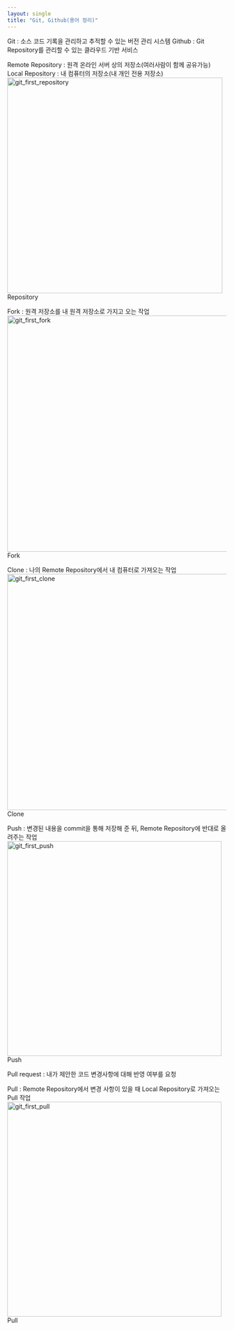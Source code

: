 ```yaml
---
layout: single
title: "Git, Github(용어 정리)"
---
```



Git : 소스 코드 기록을 관리하고 추적할 수 있는 버전 관리 시스템
Github : Git Repository를 관리할 수 있는 클라우드 기반 서비스


Remote Repository : 원격 온라인 서버 상의 저장소(여러사람이 함께 공유가능)
Local Repository : 내 컴퓨터의 저장소(내 개인 전용 저장소)
<img width="494" alt="git_first_repository" src="https://user-images.githubusercontent.com/72719325/178719094-d57e0390-c2a2-47b3-9b4b-2b1c5e72dd73.png">
Repository


Fork : 원격 저장소를 내 원격 저장소로 가지고 오는 작업
<img width="541" alt="git_first_fork" src="https://user-images.githubusercontent.com/72719325/178719066-412aaffc-75fa-466d-aa79-cbb3674f3820.png">
Fork


Clone : 나의 Remote Repository에서 내 컴퓨터로 가져오는 작업
<img width="541" alt="git_first_clone" src="https://user-images.githubusercontent.com/72719325/178718660-780ac7d1-d112-476c-a130-9c12eed8026e.png">
Clone


Push :  변경된 내용을 commit을 통해 저장해 준 뒤, Remote Repository에 반대로 올려주는 작업
<img width="492" alt="git_first_push" src="https://user-images.githubusercontent.com/72719325/178719089-e31ecccd-e32e-45dc-a9e9-a9647cebaf92.png">
Push


Pull request : 내가 제안한 코드 변경사항에 대해 반영 여부를 요청


Pull : Remote Repository에서 변경 사항이 있을 때 Local Repository로 가져오는 Pull 작업
<img width="492" alt="git_first_pull" src="https://user-images.githubusercontent.com/72719325/178719083-888a5b0a-b3a5-4d8b-97c5-6e784831057b.png">
Pull


